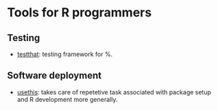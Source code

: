 # Tools for R programmers

## Testing

* [testthat](https://testthat.r-lib.org/index.html): testing framework for %.


## Software deployment

* [usethis](https://github.com/r-lib/usethis): takes care of repetetive task
  associated with package setup and R development more generally.
